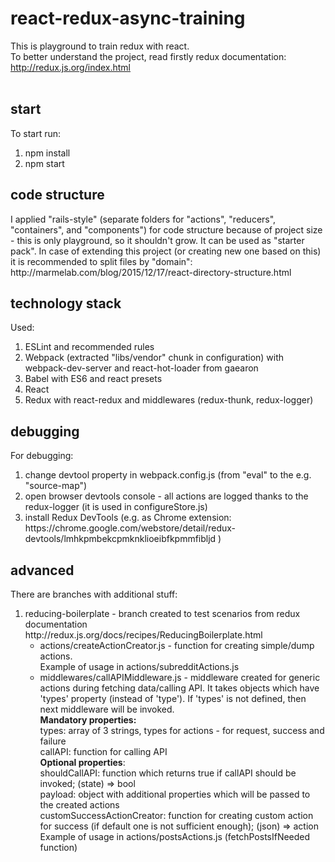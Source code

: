 # react-redux-async-training

This is playground to train redux with react. <br />
To better understand the project, read firstly redux documentation: http://redux.js.org/index.html
<br /><br />


<h2>start</h2>
To start run: 
<ol>
    <li>npm install</li>
    <li>npm start</li>
</ol>


<h2>code structure</h2>
I applied "rails-style" (separate folders for "actions", "reducers", "containers", and "components")
for code structure because of project size - this is only playground, so it shouldn't grow. It can be used as "starter pack". In case of extending this project (or creating new one based on this) it is recommended to split files by "domain": http://marmelab.com/blog/2015/12/17/react-directory-structure.html


<h2>technology stack</h2>
Used:
<ol>
    <li>ESLint and recommended rules</li>
    <li>Webpack (extracted "libs/vendor" chunk in configuration) with webpack-dev-server and react-hot-loader from gaearon </li>
    <li>Babel with ES6 and react presets </li>
    <li>React </li>
    <li>Redux with react-redux and middlewares (redux-thunk, redux-logger)</li>
</ol>



<h2>debugging</h2>
For debugging:
<ol>
    <li>change devtool property in webpack.config.js (from "eval" to the e.g. "source-map") </li>
    <li>open browser devtools console - all actions are logged thanks to the redux-logger (it is used in configureStore.js) </li>
    <li>install Redux DevTools (e.g. as Chrome extension: https://chrome.google.com/webstore/detail/redux-devtools/lmhkpmbekcpmknklioeibfkpmmfibljd ) </li>
</ol>


<h2>advanced</h2>
There are branches with additional stuff: <br />
<ol>
    <li>reducing-boilerplate - branch created to test scenarios from redux documentation http://redux.js.org/docs/recipes/ReducingBoilerplate.html <br />
        <ul>
            <li>
                actions/createActionCreator.js - function for creating simple/dump actions. 
                <br/> Example of usage in actions/subredditActions.js
            </li>
            <li>
                middlewares/callAPIMiddleware.js - middleware created for generic actions during fetching data/calling API. It takes objects which have 'types' property (instead of 'type'). If 'types' is not defined, then next middleware will be invoked. 
                <br/> <b>Mandatory properties:</b> 
                <br/> types: array of 3 strings, types for actions - for request, success and failure
                <br/> callAPI: function for calling API
                <br/> <b>Optional properties</b>:
                <br/> shouldCallAPI: function which returns true if callAPI should be invoked; (state) => bool
                <br/> payload: object with additional properties which will be passed to the created actions
                <br/> customSuccessActionCreator: function for creating custom action for success (if default one is not sufficient enough); (json) => action
                <br/> Example of usage in actions/postsActions.js (fetchPostsIfNeeded function)
            </li>
        </ul>
    </li>
</ol>
